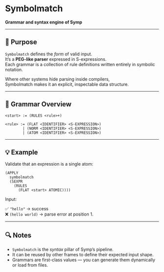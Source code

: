 # Symbolmatch

**Grammar and syntax engine of Symp**

---

## 🧩 Purpose

`Symbolmatch` defines the *form* of valid input.  
It’s a **PEG-like parser** expressed in S-expressions.  
Each grammar is a collection of rule definitions written entirely in symbolic notation.

Where other systems hide parsing inside compilers,  
Symbolmatch makes it an explicit, inspectable data structure.

---

## 📘 Grammar Overview

```
<start> := (RULES <rule>+)

<rule> := (FLAT <IDENTIFIER> <S-EXPRESSION>)
        | (NORM <IDENTIFIER> <S-EXPRESSION>)
        | (ATOM <IDENTIFIER> <S-EXPRESSION>)
```

---

## 💡 Example

Validate that an expression is a single atom:

```
(APPLY
  symbolmatch
  (SEXPR
    (RULES
      (FLAT <start> ATOMIC))))
```

Input:

✅ `"hello"` → success  
❌ `(hello world)` → parse error at position 1.  

---

## 🔍 Notes

* `Symbolmatch` is the *syntax* pillar of Symp’s pipeline.
* It can be reused by other frames to define their expected input shape.
* Grammars are first-class values — you can generate them dynamically or load from files.


